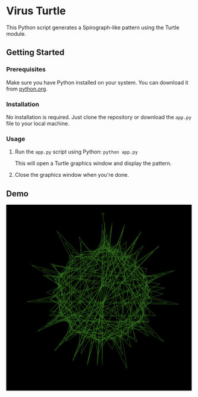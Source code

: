 # Virus Turtle

This Python script generates a Spirograph-like pattern using the Turtle module.

## Getting Started

### Prerequisites

Make sure you have Python installed on your system. You can download it from [python.org](https://www.python.org/downloads/).

### Installation

No installation is required. Just clone the repository or download the `app.py` file to your local machine.

### Usage

1. Run the `app.py` script using Python:
   `python app.py`

   This will open a Turtle graphics window and display the pattern.

2. Close the graphics window when you're done.

## Demo

  <img src="./images/demo.png" height="500px">
